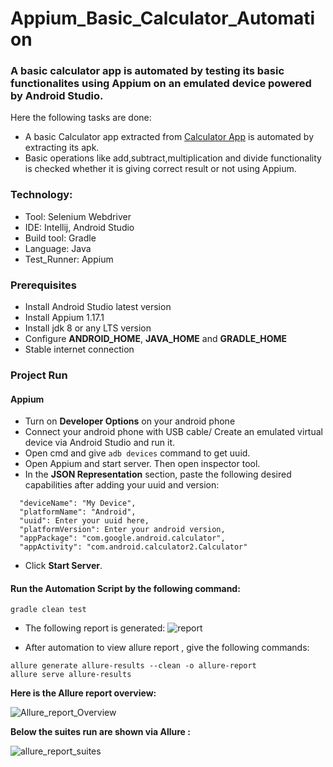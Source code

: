 # Appium_Basic_Calculator_Automation
### A basic calculator app is automated by testing its basic functionalites using Appium on an emulated device powered by Android Studio.
Here the following tasks are done:
- A basic Calculator app extracted from [Calculator App](https://play.google.com/store/apps/details?id=com.google.android.calculator) is automated by extracting its apk.
- Basic operations like add,subtract,multiplication and divide functionality is checked whether it is giving correct result or not using Appium.

### Technology: </br>
- Tool: Selenium Webdriver
- IDE: Intellij, Android Studio
- Build tool: Gradle
- Language: Java
- Test_Runner: Appium

### Prerequisites</br>
- Install Android Studio latest version
- Install Appium 1.17.1
- Install jdk 8 or any LTS version
- Configure **ANDROID_HOME**, **JAVA_HOME** and **GRADLE_HOME**
- Stable internet connection

### Project Run

#### Appium
- Turn on **Developer Options** on your android phone
- Connect your android phone with USB cable/ Create an emulated virtual device via Android Studio and run it.
- Open cmd and give ```adb devices``` command to get uuid.
- Open Appium and start server. Then open inspector tool.
- In the **JSON Representation** section, paste the following desired capabilities after adding your uuid and version:

```
  "deviceName": "My Device",
  "platformName": "Android",
  "uuid": Enter your uuid here,
  "platformVersion": Enter your android version,
  "appPackage": "com.google.android.calculator",
  "appActivity": "com.android.calculator2.Calculator"

```
- Click **Start Server**.



#### Run the Automation Script by the following command:
 ```
 gradle clean test 
 ```
- The following report is generated:
![report](https://user-images.githubusercontent.com/55280106/186763326-6264457c-a8c3-490a-8951-47b17badccb5.png)

- After automation to view allure report , give the following commands:
 ```
allure generate allure-results --clean -o allure-report
allure serve allure-results
 ```
**Here is the Allure report overview:**

![Allure_report_Overview](https://user-images.githubusercontent.com/55280106/186886614-66fc174a-b049-431b-be17-03c166d902fe.png)

**Below the suites run are shown via Allure :**

![allure_report_suites](https://user-images.githubusercontent.com/55280106/186886659-ade87d2a-ef77-44cc-a541-50a8c669a7a0.png)




